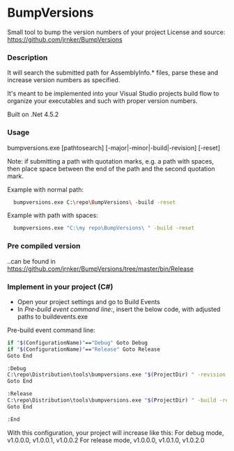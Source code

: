 # BumpVersions
Small tool to bump the version numbers of your project
License and source: https://github.com/jrnker/BumpVersions

### Description
It will search the submitted path for AssemblyInfo.* files, parse these and increase version numbers as specified.

It's meant to be implemented into your Visual Studio projects build flow to organize your executables and such with proper version numbers.

Built on .Net 4.5.2

### Usage
  bumpversions.exe [pathtosearch] [-major|-minor|-build|-revision] [-reset]
  
  Note: if submitting a path with quotation marks, e.g. a path with spaces, then place space between the end of the path and the second quotation mark.

Example with normal path:
```sh
  bumpversions.exe C:\repo\BumpVersions\ -build -reset
```
Example with path with spaces:
```sh
  bumpversions.exe "C:\my repo\BumpVersions\ " -build -reset
```

### Pre compiled version
..can be found in https://github.com/jrnker/BumpVersions/tree/master/bin/Release

### Implement in your project (C#)
* Open your project settings and go to Build Events
* In *Pre-build event command line:*, insert the below code, with adjusted paths to buildevents.exe

Pre-build event command line:
```sh
if "$(ConfigurationName)"=="Debug" Goto Debug
if "$(ConfigurationName)"=="Release" Goto Release
Goto End

:Debug
C:\repo\Distribution\tools\bumpversions.exe "$(ProjectDir) " -revision -reset
Goto End

:Release
C:\repo\Distribution\tools\bumpversions.exe "$(ProjectDir) " -build -reset
Goto End

:End
```

With this configuration, your project will increase like this:
For debug mode, v1.0.0.0, v1.0.0.1, v1.0.0.2
For release mode, v1.0.0.0, v1.0.1.0, v1.0.2.0
